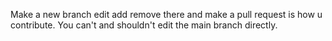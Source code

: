 Make a new branch edit add remove there and make a pull request is how u contribute.
You can't and shouldn't edit the main branch directly.
